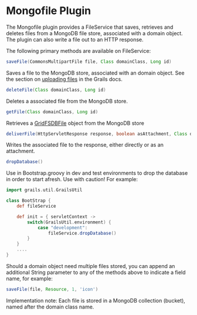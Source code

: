 Mongofile Plugin
================

The Mongofile plugin provides a FileService that saves, retrieves and deletes files from a MongoDB file store, associated with a domain object. The plugin can also write a file out to an HTTP response.

The following primary methods are available on FileService:

```groovy
saveFile(CommonsMultipartFile file, Class domainClass, Long id)
```
Saves a file to the MongoDB store, associated with an domain object. See the section on [uploading files](http://grails.org/doc/2.0.x/guide/theWebLayer.html#uploadingFiles) in the Grails docs.

```groovy
deleteFile(Class domainClass, Long id)
```
Deletes a associated file from the MongoDB store.

```groovy
getFile(Class domainClass, Long id)
```
Retrieves a [GridFSDBFile](http://api.mongodb.org/java/current/com/mongodb/gridfs/GridFSDBFile.html) object from the MongoDB store

```groovy
deliverFile(HttpServletResponse response, boolean asAttachment, Class domainClass, Long id)
```
Writes the associated file to the response, either directly or as an attachment.

```groovy
dropDatabase()
```
Use in Bootstrap.groovy in dev and test environments to drop the database in order to start afresh. Use with caution! For example:

```groovy
import grails.util.GrailsUtil

class BootStrap {
    def fileService

    def init = { servletContext ->
        switch(GrailsUtil.environment) {
            case "development":
                fileService.dropDatabase()
        }
    }
	....
}
```

Should a domain object need multiple files stored, you can append an additional String parameter to any of the methods above to indicate a field name, for example:
```groovy
saveFile(file, Resource, 1, 'icon')
```

Implementation note: Each file is stored in a MongoDB collection (bucket), named after the domain class name. 